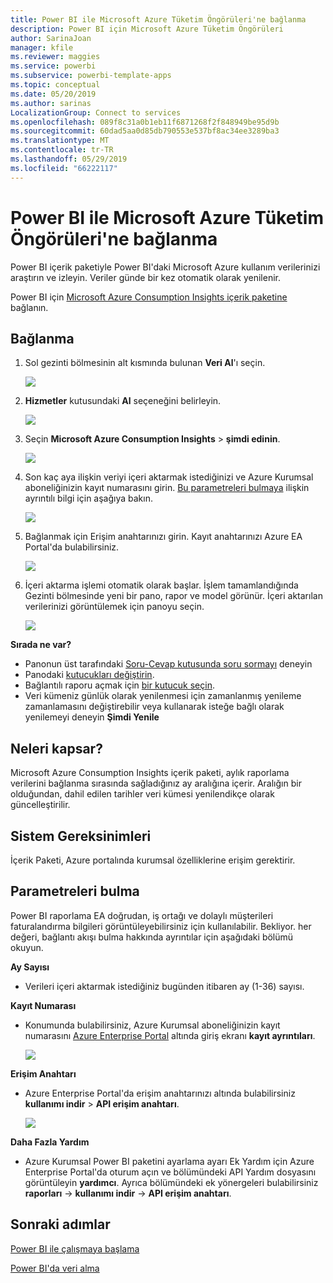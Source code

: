 ```yaml
---
title: Power BI ile Microsoft Azure Tüketim Öngörüleri'ne bağlanma
description: Power BI için Microsoft Azure Tüketim Öngörüleri
author: SarinaJoan
manager: kfile
ms.reviewer: maggies
ms.service: powerbi
ms.subservice: powerbi-template-apps
ms.topic: conceptual
ms.date: 05/20/2019
ms.author: sarinas
LocalizationGroup: Connect to services
ms.openlocfilehash: 089f8c31a0b1eb11f6871268f2f848949be95d9b
ms.sourcegitcommit: 60dad5aa0d85db790553e537bf8ac34ee3289ba3
ms.translationtype: MT
ms.contentlocale: tr-TR
ms.lasthandoff: 05/29/2019
ms.locfileid: "66222117"
---
```

# <a name="connect-to-microsoft-azure-consumption-insights-with-power-bi"></a>Power BI ile Microsoft Azure Tüketim Öngörüleri'ne bağlanma
Power BI içerik paketiyle Power BI'daki Microsoft Azure kullanım verilerinizi araştırın ve izleyin. Veriler günde bir kez otomatik olarak yenilenir.

Power BI için [Microsoft Azure Consumption Insights içerik paketine](https://app.powerbi.com/getdata/services/azureconsumption) bağlanın.

## <a name="how-to-connect"></a>Bağlanma
1. Sol gezinti bölmesinin alt kısmında bulunan **Veri Al**'ı seçin.
   
    ![](media/service-connect-to-azure-consumption-insights/getdata.png)
2. **Hizmetler** kutusundaki **Al** seçeneğini belirleyin.
   
   ![](media/service-connect-to-azure-consumption-insights/services.png)
3. Seçin **Microsoft Azure Consumption Insights** \> **şimdi edinin**. 
   
   ![](media/service-connect-to-azure-consumption-insights/mazureconsumption.png)
4. Son kaç aya ilişkin veriyi içeri aktarmak istediğinizi ve Azure Kurumsal aboneliğinizin kayıt numarasını girin. [Bu parametreleri bulmaya](#FindingParams) ilişkin ayrıntılı bilgi için aşağıya bakın.
   
    ![](media/service-connect-to-azure-consumption-insights/azureconsumptionparams.png)
5. Bağlanmak için Erişim anahtarınızı girin. Kayıt anahtarınızı Azure EA Portal'da bulabilirsiniz. 
   
    ![](media/service-connect-to-azure-consumption-insights/msazureconsumptioncreds.png)
6. İçeri aktarma işlemi otomatik olarak başlar. İşlem tamamlandığında Gezinti bölmesinde yeni bir pano, rapor ve model görünür. İçeri aktarılan verilerinizi görüntülemek için panoyu seçin.
   
   ![](media/service-connect-to-azure-consumption-insights/msazureconsumptiondashboard.png)

**Sırada ne var?**

* Panonun üst tarafındaki [Soru-Cevap kutusunda soru sormayı](consumer/end-user-q-and-a.md) deneyin
* Panodaki [kutucukları değiştirin](service-dashboard-edit-tile.md).
* Bağlantılı raporu açmak için [bir kutucuk seçin](consumer/end-user-tiles.md).
* Veri kümeniz günlük olarak yenilenmesi için zamanlanmış yenileme zamanlamasını değiştirebilir veya kullanarak isteğe bağlı olarak yenilemeyi deneyin **Şimdi Yenile**

## <a name="whats-included"></a>Neleri kapsar?
Microsoft Azure Consumption Insights içerik paketi, aylık raporlama verilerini bağlanma sırasında sağladığınız ay aralığına içerir. Aralığın bir olduğundan, dahil edilen tarihler veri kümesi yenilendikçe olarak güncelleştirilir.

## <a name="system-requirements"></a>Sistem Gereksinimleri
İçerik Paketi, Azure portalında kurumsal özelliklerine erişim gerektirir. 

<a name="FindingParams"></a>

## <a name="finding-parameters"></a>Parametreleri bulma
Power BI raporlama EA doğrudan, iş ortağı ve dolaylı müşterileri faturalandırma bilgileri görüntüleyebilirsiniz için kullanılabilir. Bekliyor. her değeri, bağlantı akışı bulma hakkında ayrıntılar için aşağıdaki bölümü okuyun.

**Ay Sayısı**

* Verileri içeri aktarmak istediğiniz bugünden itibaren ay (1-36) sayısı.

**Kayıt Numarası**

* Konumunda bulabilirsiniz, Azure Kurumsal aboneliğinizin kayıt numarasını [Azure Enterprise Portal](https://ea.azure.com/) altında giriş ekranı **kayıt ayrıntıları**.
  
    ![](media/service-connect-to-azure-consumption-insights/params2.png)

**Erişim Anahtarı**

* Azure Enterprise Portal'da erişim anahtarınızı altında bulabilirsiniz **kullanımı indir** > **API erişim anahtarı**.
  
    ![](media/service-connect-to-azure-consumption-insights/creds2.png)

**Daha Fazla Yardım**

* Azure Kurumsal Power BI paketini ayarlama ayarı Ek Yardım için Azure Enterprise Portal'da oturum açın ve bölümündeki API Yardım dosyasını görüntüleyin **yardımcı**. Ayrıca bölümündeki ek yönergeleri bulabilirsiniz **raporları** -> **kullanımı indir** -> **API erişim anahtarı**.

## <a name="next-steps"></a>Sonraki adımlar
[Power BI ile çalışmaya başlama](service-get-started.md)

[Power BI'da veri alma](service-get-data.md)

